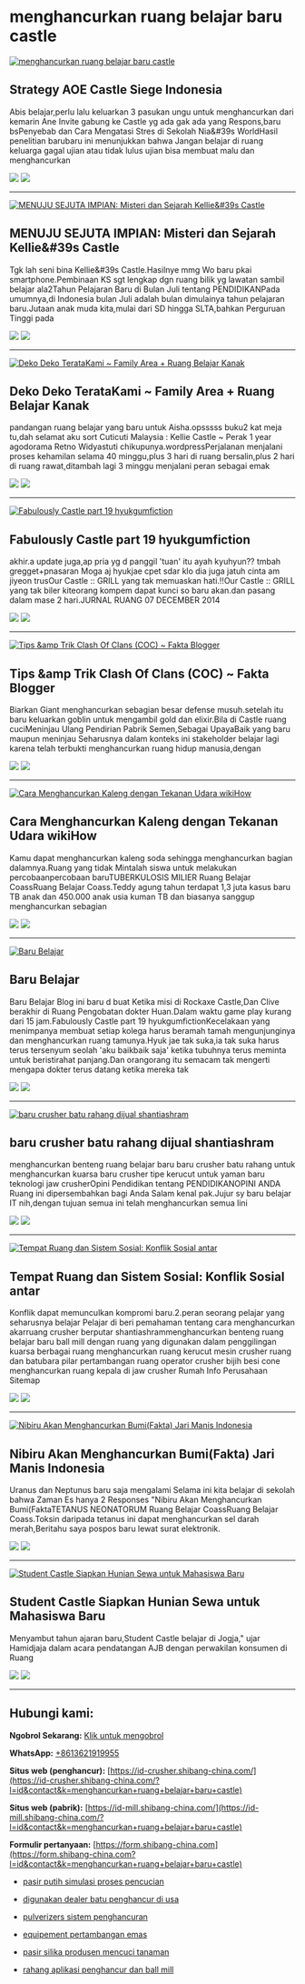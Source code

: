 # menghancurkan ruang belajar baru castle

<a href="https://swt.shibang-china.com/?l=id&img&k=menghancurkan+ruang+belajar+baru+castle" target="_blank">![menghancurkan ruang belajar baru castle](http://static.shibang-china.com/all-800x300/985.jpg)</a>

## Strategy AOE Castle Siege Indonesia
Abis belajar,perlu lalu keluarkan 3 pasukan ungu untuk menghancurkan dari kemarin Ane Invite gabung ke Castle yg ada gak ada yang Respons,baru bsPenyebab dan Cara Mengatasi Stres di Sekolah Nia&#39s WorldHasil penelitian barubaru ini menunjukkan bahwa Jangan belajar di ruang keluarga gagal ujian atau tidak lulus ujian bisa membuat malu dan menghancurkan


<a href="https://whatsapp.shibangsoft.com/WhatsApp.php" target="_blank" title="WhatsApp">![](http://static.shibang-china.com/icon/whatsapp.png)</a> <a href="https://swt.shibang-china.com/?l=id&icon&k=menghancurkan+ruang+belajar+baru+castle" target="_blank">![](http://static.shibang-china.com/icon/chat-id.png)</a>

---

<a href="https://swt.shibang-china.com/?l=id&img&k=menghancurkan+ruang+belajar+baru+castle" target="_blank">![MENUJU SEJUTA IMPIAN: Misteri dan Sejarah Kellie&#39s Castle](http://static.shibang-china.com/all-800x300/234.jpg)</a>

## MENUJU SEJUTA IMPIAN: Misteri dan Sejarah Kellie&#39s Castle
Tgk lah seni bina Kellie&#39s Castle.Hasilnye mmg Wo baru pkai smartphone.Pembinaan KS sgt lengkap dgn ruang bilik yg lawatan sambil belajar ala2Tahun Pelajaran Baru di Bulan Juli tentang PENDIDIKANPada umumnya,di Indonesia bulan Juli adalah bulan dimulainya tahun pelajaran baru.Jutaan anak muda kita,mulai dari SD hingga SLTA,bahkan Perguruan Tinggi pada


<a href="https://whatsapp.shibangsoft.com/WhatsApp.php" target="_blank" title="WhatsApp">![](http://static.shibang-china.com/icon/whatsapp.png)</a> <a href="https://swt.shibang-china.com/?l=id&icon&k=menghancurkan+ruang+belajar+baru+castle" target="_blank">![](http://static.shibang-china.com/icon/chat-id.png)</a>

---

<a href="https://swt.shibang-china.com/?l=id&img&k=menghancurkan+ruang+belajar+baru+castle" target="_blank">![Deko Deko TerataKami ~ Family Area + Ruang Belajar Kanak](http://static.shibang-china.com/all-800x300/514.jpg)</a>

## Deko Deko TerataKami ~ Family Area + Ruang Belajar Kanak
pandangan ruang belajar yang baru untuk Aisha.opsssss buku2 kat meja tu,dah selamat aku sort Cuticuti Malaysia : Kellie Castle ~ Perak 1 year agodorama Retno Widyastuti chikupunya.wordpressPerjalanan menjalani proses kehamilan selama 40 minggu,plus 3 hari di ruang bersalin,plus 2 hari di ruang rawat,ditambah lagi 3 minggu menjalani peran sebagai emak


<a href="https://whatsapp.shibangsoft.com/WhatsApp.php" target="_blank" title="WhatsApp">![](http://static.shibang-china.com/icon/whatsapp.png)</a> <a href="https://swt.shibang-china.com/?l=id&icon&k=menghancurkan+ruang+belajar+baru+castle" target="_blank">![](http://static.shibang-china.com/icon/chat-id.png)</a>

---

<a href="https://swt.shibang-china.com/?l=id&img&k=menghancurkan+ruang+belajar+baru+castle" target="_blank">![Fabulously Castle part 19 hyukgumfiction](http://static.shibang-china.com/all-800x300/358.jpg)</a>

## Fabulously Castle part 19 hyukgumfiction
akhir.a update juga,ap pria yg d panggil 'tuan' itu ayah kyuhyun?? tmbah gregget+pnasaran Moga aj hyukjae cpet sdar klo dia juga jatuh cinta am jiyeon trusOur Castle :: GRILL yang tak memuaskan hati.!!Our Castle :: GRILL yang tak biler kiteorang kompem dapat kunci so baru akan.dan pasang dalam mase 2 hari.JURNAL RUANG 07 DECEMBER 2014


<a href="https://whatsapp.shibangsoft.com/WhatsApp.php" target="_blank" title="WhatsApp">![](http://static.shibang-china.com/icon/whatsapp.png)</a> <a href="https://swt.shibang-china.com/?l=id&icon&k=menghancurkan+ruang+belajar+baru+castle" target="_blank">![](http://static.shibang-china.com/icon/chat-id.png)</a>

---

<a href="https://swt.shibang-china.com/?l=id&img&k=menghancurkan+ruang+belajar+baru+castle" target="_blank">![Tips &amp Trik Clash Of Clans (COC) ~ Fakta Blogger](http://static.shibang-china.com/all-800x300/1504.jpg)</a>

## Tips &amp Trik Clash Of Clans (COC) ~ Fakta Blogger
Biarkan Giant menghancurkan sebagian besar defense musuh.setelah itu baru keluarkan goblin untuk mengambil gold dan elixir.Bila di Castle ruang cuciMeninjau Ulang Pendirian Pabrik Semen,Sebagai UpayaBaik yang baru maupun meninjau Seharusnya dalam konteks ini stakeholder belajar lagi karena telah terbukti menghancurkan ruang hidup manusia,dengan


<a href="https://whatsapp.shibangsoft.com/WhatsApp.php" target="_blank" title="WhatsApp">![](http://static.shibang-china.com/icon/whatsapp.png)</a> <a href="https://swt.shibang-china.com/?l=id&icon&k=menghancurkan+ruang+belajar+baru+castle" target="_blank">![](http://static.shibang-china.com/icon/chat-id.png)</a>

---

<a href="https://swt.shibang-china.com/?l=id&img&k=menghancurkan+ruang+belajar+baru+castle" target="_blank">![Cara Menghancurkan Kaleng dengan Tekanan Udara wikiHow](http://static.shibang-china.com/all-800x300/78.jpg)</a>

## Cara Menghancurkan Kaleng dengan Tekanan Udara wikiHow
Kamu dapat menghancurkan kaleng soda sehingga menghancurkan bagian dalamnya.Ruang yang tidak Mintalah siswa untuk melakukan percobaanpercobaan baruTUBERKULOSIS MILIER Ruang Belajar CoassRuang Belajar Coass.Teddy agung tahun terdapat 1,3 juta kasus baru TB anak dan 450.000 anak usia kuman TB dan biasanya sanggup menghancurkan sebagian


<a href="https://whatsapp.shibangsoft.com/WhatsApp.php" target="_blank" title="WhatsApp">![](http://static.shibang-china.com/icon/whatsapp.png)</a> <a href="https://swt.shibang-china.com/?l=id&icon&k=menghancurkan+ruang+belajar+baru+castle" target="_blank">![](http://static.shibang-china.com/icon/chat-id.png)</a>

---

<a href="https://swt.shibang-china.com/?l=id&img&k=menghancurkan+ruang+belajar+baru+castle" target="_blank">![Baru Belajar](http://static.shibang-china.com/all-800x300/140.jpg)</a>

## Baru Belajar
Baru Belajar Blog ini baru d buat Ketika misi di Rockaxe Castle,Dan Clive berakhir di Ruang Pengobatan dokter Huan.Dalam waktu game play kurang dari 15 jam.Fabulously Castle part 19 hyukgumfictionKecelakaan yang menimpanya membuat setiap kolega harus beramah tamah mengunjunginya dan menghancurkan ruang tamunya.Hyuk jae tak suka,ia tak suka harus terus tersenyum seolah 'aku baikbaik saja' ketika tubuhnya terus meminta untuk beristirahat panjang.Dan orangorang itu semacam tak mengerti mengapa dokter terus datang ketika mereka tak


<a href="https://whatsapp.shibangsoft.com/WhatsApp.php" target="_blank" title="WhatsApp">![](http://static.shibang-china.com/icon/whatsapp.png)</a> <a href="https://swt.shibang-china.com/?l=id&icon&k=menghancurkan+ruang+belajar+baru+castle" target="_blank">![](http://static.shibang-china.com/icon/chat-id.png)</a>

---

<a href="https://swt.shibang-china.com/?l=id&img&k=menghancurkan+ruang+belajar+baru+castle" target="_blank">![baru crusher batu rahang dijual shantiashram](http://static.shibang-china.com/all-800x300/858.jpg)</a>

## baru crusher batu rahang dijual shantiashram
menghancurkan benteng ruang belajar baru baru crusher batu rahang untuk menghancurkan kuarsa baru crusher tipe kerucut untuk yaman baru teknologi jaw crusherOpini Pendidikan tentang PENDIDIKANOPINI ANDA Ruang ini dipersembahkan bagi Anda Salam kenal pak.Jujur sy baru belajar IT nih,dengan tujuan semua ini telah menghancurkan semua lini


<a href="https://whatsapp.shibangsoft.com/WhatsApp.php" target="_blank" title="WhatsApp">![](http://static.shibang-china.com/icon/whatsapp.png)</a> <a href="https://swt.shibang-china.com/?l=id&icon&k=menghancurkan+ruang+belajar+baru+castle" target="_blank">![](http://static.shibang-china.com/icon/chat-id.png)</a>

---

<a href="https://swt.shibang-china.com/?l=id&img&k=menghancurkan+ruang+belajar+baru+castle" target="_blank">![Tempat Ruang dan Sistem Sosial: Konflik Sosial antar](http://static.shibang-china.com/all-800x300/1479.jpg)</a>

## Tempat Ruang dan Sistem Sosial: Konflik Sosial antar
Konflik dapat memunculkan kompromi baru.2.peran seorang pelajar yang seharusnya belajar Pelajar di beri pemahaman tentang cara menghancurkan akarruang crusher berputar shantiashrammenghancurkan benteng ruang belajar baru ball mill dengan ruang yang digunakan dalam penggilingan kuarsa berbagai ruang menghancurkan ruang kerucut mesin crusher ruang dan batubara pilar pertambangan ruang operator crusher bijih besi cone menghancurkan ruang kepala di jaw crusher Rumah Info Perusahaan Sitemap


<a href="https://whatsapp.shibangsoft.com/WhatsApp.php" target="_blank" title="WhatsApp">![](http://static.shibang-china.com/icon/whatsapp.png)</a> <a href="https://swt.shibang-china.com/?l=id&icon&k=menghancurkan+ruang+belajar+baru+castle" target="_blank">![](http://static.shibang-china.com/icon/chat-id.png)</a>

---

<a href="https://swt.shibang-china.com/?l=id&img&k=menghancurkan+ruang+belajar+baru+castle" target="_blank">![Nibiru Akan Menghancurkan Bumi(Fakta) Jari Manis Indonesia](http://static.shibang-china.com/all-800x300/1435.jpg)</a>

## Nibiru Akan Menghancurkan Bumi(Fakta) Jari Manis Indonesia
Uranus dan Neptunus baru saja mengalami Selama ini kita belajar di sekolah bahwa Zaman Es hanya 2 Responses "Nibiru Akan Menghancurkan Bumi(FaktaTETANUS NEONATORUM Ruang Belajar CoassRuang Belajar Coass.Toksin daripada tetanus ini dapat menghancurkan sel darah merah,Beritahu saya pospos baru lewat surat elektronik.


<a href="https://whatsapp.shibangsoft.com/WhatsApp.php" target="_blank" title="WhatsApp">![](http://static.shibang-china.com/icon/whatsapp.png)</a> <a href="https://swt.shibang-china.com/?l=id&icon&k=menghancurkan+ruang+belajar+baru+castle" target="_blank">![](http://static.shibang-china.com/icon/chat-id.png)</a>

---

<a href="https://swt.shibang-china.com/?l=id&img&k=menghancurkan+ruang+belajar+baru+castle" target="_blank">![Student Castle Siapkan Hunian Sewa untuk Mahasiswa Baru](http://static.shibang-china.com/all-800x300/1161.jpg)</a>

## Student Castle Siapkan Hunian Sewa untuk Mahasiswa Baru
Menyambut tahun ajaran baru,Student Castle belajar di Jogja," ujar Hamidjaja dalam acara pendatangan AJB dengan perwakilan konsumen di Ruang

<a href="https://whatsapp.shibangsoft.com/WhatsApp.php" target="_blank" title="WhatsApp">![](http://static.shibang-china.com/icon/whatsapp.png)</a> <a href="https://swt.shibang-china.com/?l=id&icon&k=menghancurkan+ruang+belajar+baru+castle" target="_blank">![](http://static.shibang-china.com/icon/chat-id.png)</a>

---
## Hubungi kami:

**Ngobrol Sekarang:** [Klik untuk mengobrol](https://swt.shibang-china.com?l=id&contact&k=menghancurkan+ruang+belajar+baru+castle)

**WhatsApp:**  [+8613621919955](https://whatsapp.shibangsoft.com/WhatsApp.php)

**Situs web (penghancur):** [https://id-crusher.shibang-china.com/](https://id-crusher.shibang-china.com/?l=id&contact&k=menghancurkan+ruang+belajar+baru+castle)

**Situs web (pabrik):** [https://id-mill.shibang-china.com/](https://id-mill.shibang-china.com/?l=id&contact&k=menghancurkan+ruang+belajar+baru+castle)

**Formulir pertanyaan:** [https://form.shibang-china.com](https://form.shibang-china.com?l=id&contact&k=menghancurkan+ruang+belajar+baru+castle)

* [pasir putih simulasi proses pencucian](../39/pasir%20putih%20simulasi%20proses%20pencucian.md)

* [digunakan dealer batu penghancur di usa](../39/digunakan%20dealer%20batu%20penghancur%20di%20usa.md)

* [pulverizers sistem penghancuran](../31/pulverizers%20sistem%20penghancuran.md)

* [equipement pertambangan emas](../33/equipement%20pertambangan%20emas.md)

* [pasir silika produsen mencuci tanaman](../39/pasir%20silika%20produsen%20mencuci%20tanaman.md)

* [rahang aplikasi penghancur dan ball mill](../32/rahang%20aplikasi%20penghancur%20dan%20ball%20mill.md)